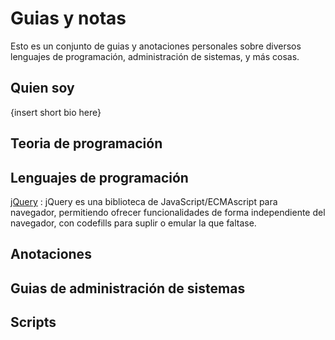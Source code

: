 # Guias y notas
Esto es un conjunto de guias y anotaciones personales sobre diversos lenguajes de programación, administración de sistemas, y más cosas.


## Quien soy
{insert short bio here}


## Teoria de programación


## Lenguajes de programación
[jQuery](jquery/index.md)
: jQuery es una biblioteca de JavaScript/ECMAscript para navegador, permitiendo ofrecer funcionalidades de forma independiente del navegador, con codefills para suplir o emular la que faltase.


## Anotaciones


## Guias de administración de sistemas


## Scripts
